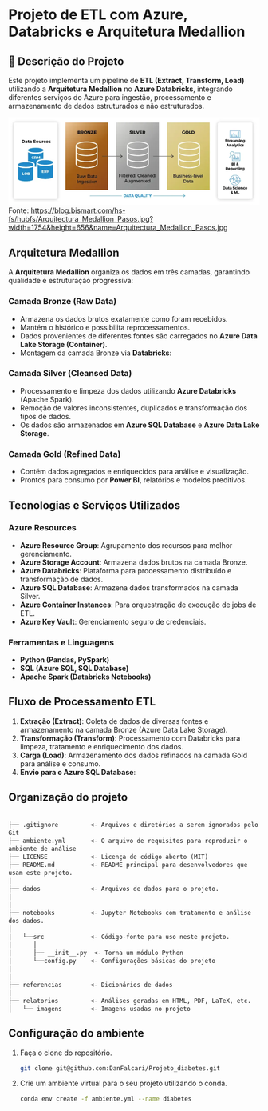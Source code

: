 # Projeto de ETL com Azure, Databricks e Arquitetura Medallion

## 📌 Descrição do Projeto

Este projeto implementa um pipeline de **ETL (Extract, Transform, Load)** utilizando a **Arquitetura Medallion** no **Azure Databricks**, integrando diferentes serviços do Azure para ingestão, processamento e armazenamento de dados estruturados e não estruturados.

![imagem](imagens/Medallion_Architecture.PNG)
Fonte: https://blog.bismart.com/hs-fs/hubfs/Arquitectura_Medallion_Pasos.jpg?width=1754&height=656&name=Arquitectura_Medallion_Pasos.jpg

##  Arquitetura Medallion

A **Arquitetura Medallion** organiza os dados em três camadas, garantindo qualidade e estruturação progressiva:

###  Camada Bronze (Raw Data)

- Armazena os dados brutos exatamente como foram recebidos.
- Mantém o histórico e possibilita reprocessamentos.
- Dados provenientes de diferentes fontes são carregados no **Azure Data Lake Storage (Container)**.
- Montagem da camada Bronze via **Databricks**:

###  Camada Silver (Cleansed Data)

- Processamento e limpeza dos dados utilizando **Azure Databricks** (Apache Spark).
- Remoção de valores inconsistentes, duplicados e transformação dos tipos de dados.
- Os dados são armazenados em **Azure SQL Database** e **Azure Data Lake Storage**.

###  Camada Gold (Refined Data)

- Contém dados agregados e enriquecidos para análise e visualização.
- Prontos para consumo por **Power BI**, relatórios e modelos preditivos.

##  Tecnologias e Serviços Utilizados

###  **Azure Resources**

- **Azure Resource Group**: Agrupamento dos recursos para melhor gerenciamento.
- **Azure Storage Account**: Armazena dados brutos na camada Bronze.
- **Azure Databricks**: Plataforma para processamento distribuído e transformação de dados.
- **Azure SQL Database**: Armazena dados transformados na camada Silver.
- **Azure Container Instances**: Para orquestração de execução de jobs de ETL.
- **Azure Key Vault**: Gerenciamento seguro de credenciais.

###  **Ferramentas e Linguagens**

- **Python (Pandas, PySpark)**
- **SQL (Azure SQL, SQL Database)**
- **Apache Spark (Databricks Notebooks)**

##  Fluxo de Processamento ETL

1. **Extração (Extract)**: Coleta de dados de diversas fontes e armazenamento na camada Bronze (Azure Data Lake Storage).
2. **Transformação (Transform)**: Processamento com Databricks para limpeza, tratamento e enriquecimento dos dados.
3. **Carga (Load)**: Armazenamento dos dados refinados na camada Gold para análise e consumo.
4. **Envio para o Azure SQL Database**:



## Organização do projeto

```

├── .gitignore         <- Arquivos e diretórios a serem ignorados pelo Git
├── ambiente.yml       <- O arquivo de requisitos para reproduzir o ambiente de análise
├── LICENSE            <- Licença de código aberto (MIT)
├── README.md          <- README principal para desenvolvedores que usam este projeto.
|
├── dados              <- Arquivos de dados para o projeto.
|
|
├── notebooks          <- Jupyter Notebooks com tratamento e análise dos dados.
│
|   └──src             <- Código-fonte para uso neste projeto.
|      │
|      ├── __init__.py  <- Torna um módulo Python
|      └──config.py    <- Configurações básicas do projeto
|    
|
├── referencias        <- Dicionários de dados
|
├── relatorios         <- Análises geradas em HTML, PDF, LaTeX, etc.
│   └── imagens        <- Imagens usadas no projeto
```

## Configuração do ambiente

1. Faça o clone do repositório.

    ```bash
    git clone git@github.com:DanFalcari/Projeto_diabetes.git
    ```

2. Crie um ambiente virtual para o seu projeto utilizando o conda.

      ```bash
      conda env create -f ambiente.yml --name diabetes 
      ```
